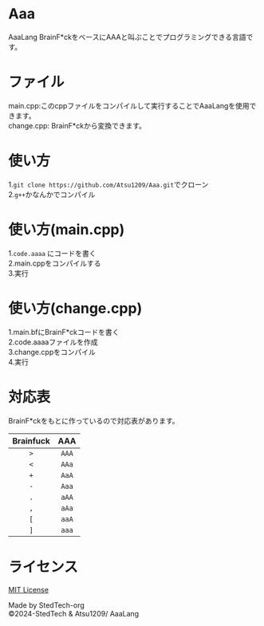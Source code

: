 # Aaa
AaaLang BrainF*ckをベースにAAAと叫ぶことでプログラミングできる言語です。  

# ファイル
main.cpp:このcppファイルをコンパイルして実行することでAaaLangを使用できます。  
change.cpp: BrainF*ckから変換できます。  

# 使い方
1.`git clone https://github.com/Atsu1209/Aaa.git`でクローン  
2.`g++`かなんかでコンパイル

# 使い方(main.cpp)
1.`code.aaaa` にコードを書く  
2.main.cppをコンパイルする  
3.実行  

# 使い方(change.cpp)
1.main.bfにBrainF*ckコードを書く  
2.code.aaaaファイルを作成  
3.change.cppをコンパイル  
4.実行  

# 対応表
BrainF*ckをもとに作っているので対応表があります。  

|Brainfuck|AAA|
|:---:|:---:|
|`>`|`AAA`|
|`<`|`AAa`|
|`+`|`AaA`|
|`-`|`Aaa`|
|`.`|`aAA`|
|`,`|`aAa`|
|`[`|`aaA`|
|`]`|`aaa`|

# ライセンス

[MIT License](https://github.com/Atsu1209/Aaa/blob/main/LICENSE "MIT License")

Made by StedTech-org  
©️2024-StedTech & Atsu1209/ AaaLang
